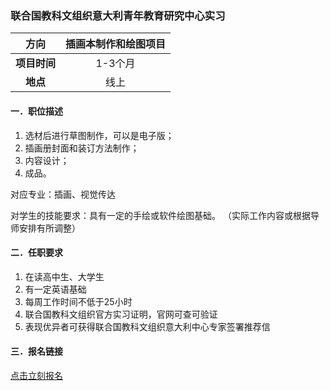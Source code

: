 ### 联合国教科文组织意大利青年教育研究中心实习


|  **方向**  | 插画本制作和绘图项目 |
|:--------:|:------------:|
| **项目时间** |    1-3个月     |
|  **地点**  |      线上      |


#### 一．职位描述

1. 选材后进行草图制作，可以是电子版；
2. 插画册封面和装订方法制作；
3. 内容设计；
4. 成品。

对应专业：插画、视觉传达

对学生的技能要求：具有一定的手绘或软件绘图基础。
（实际工作内容或根据导师安排有所调整）

#### 二．任职要求

1. 在读高中生、大学生
2. 有一定英语基础
3. 每周工作时间不低于25小时
4. 联合国教科文组织官方实习证明，官网可查可验证
5. 表现优异者可获得联合国教科文组织意大利中心专家签署推荐信


#### 三．报名链接
[点击立刻报名](https://ezygcyygfb.feishu.cn/share/base/form/shrcnyoWDn0NwQnTyfwrxo3XOnh)
